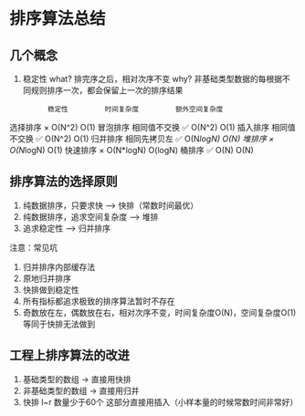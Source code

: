 # 排序算法总结
## 几个概念
1. 稳定性
what?
排完序之后，相对次序不变
why?
非基础类型数据的每根据不同规则排序一次，都会保留上一次的排序结果

             稳定性         时间复杂度         额外空间复杂度
选择排序        ×             O(N^2)              O(1)
冒泡排序   相同值不交换 ✅      O(N^2)              O(1)
插入排序   相同值不交换 ✅      O(N^2)              O(1)
归并排序   相同先拷贝左 ✅      O(N*logN)           O(N)
堆排序          ×            O(N*logN)           O(1)
快速排序        ×             O(N*logN)          O(logN)
桶排序         ✅              O(N)              O(N)

## 排序算法的选择原则
1. 纯数据排序，只要求快 ——> 快排（常数时间最优）
2. 纯数据排序，追求空间复杂度 ——> 堆排
3. 追求稳定性 ——> 归并排序

注意：常见坑
1. 归并排序内部缓存法
2. 原地归并排序
3. 快排做到稳定性
4. 所有指标都追求极致的排序算法暂时不存在
5. 奇数放在左，偶数放在右，相对次序不变，时间复杂度O(N)，空间复杂度O(1) 等同于快排无法做到

## 工程上排序算法的改进
1. 基础类型的数组 -> 直接用快排
2. 非基础类型的数组 -> 直接用归并
3. 快排 l~r 数量少于60个 这部分直接用插入（小样本量的时候常数时间非常好）
